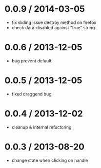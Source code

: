 
0.0.9 / 2014-03-05
==================

 * fix sliding issue destroy method on firefox
 * check data-disabled against "true" string

0.0.6 / 2013-12-05
==================

 * bug prevent default

0.0.5 / 2013-12-05
==================

 * fixed draggend bug

0.0.4 / 2013-12-02
==================

 * cleanup & internal refactoring

0.0.3 / 2013-08-20
==================

- change state when clicking on handle


